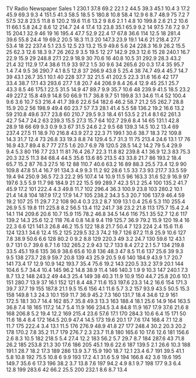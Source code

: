 
TV	Radio	Newspaper	Sales
	1	230.1	37.8	69.2	22.1
	2	44.5	39.3	45.1	10.4
	3	17.2	45.9	69.3	9.3
	4	151.5	41.3	58.5	18.5
	5	180.8	10.8	58.4	12.9
	6	8.7	48.9	75	7.2
	7	57.5	32.8	23.5	11.8
	8	120.2	19.6	11.6	13.2
	9	8.6	2.1	1	4.8
	10	199.8	2.6	21.2	10.6
	11	66.1	5.8	24.2	8.6
	12	214.7	24	4	17.4
	13	23.8	35.1	65.9	9.2
	14	97.5	7.6	7.2	9.7
	15	204.1	32.9	46	19
	16	195.4	47.7	52.9	22.4
	17	67.8	36.6	114	12.5
	18	281.4	39.6	55.8	24.4
	19	69.2	20.5	18.3	11.3
	20	147.3	23.9	19.1	14.6
	21	218.4	27.7	53.4	18
	22	237.4	5.1	23.5	12.5
	23	13.2	15.9	49.6	5.6
	24	228.3	16.9	26.2	15.5
	25	62.3	12.6	18.3	9.7
	26	262.9	3.5	19.5	12
	27	142.9	29.3	12.6	15
	28	240.1	16.7	22.9	15.9
	29	248.8	27.1	22.9	18.9
	30	70.6	16	40.8	10.5
	31	292.9	28.3	43.2	21.4
	32	112.9	17.4	38.6	11.9
	33	97.2	1.5	30	9.6
	34	265.6	20	0.3	17.4
	35	95.7	1.4	7.4	9.5
	36	290.7	4.1	8.5	12.8
	37	266.9	43.8	5	25.4
	38	74.7	49.4	45.7	14.7
	39	43.1	26.7	35.1	10.1
	40	228	37.7	32	21.5
	41	202.5	22.3	31.6	16.6
	42	177	33.4	38.7	17.1
	43	293.6	27.7	1.8	20.7
	44	206.9	8.4	26.4	12.9
	45	25.1	25.7	43.3	8.5
	46	175.1	22.5	31.5	14.9
	47	89.7	9.9	35.7	10.6
	48	239.9	41.5	18.5	23.2
	49	227.2	15.8	49.9	14.8
	50	66.9	11.7	36.8	9.7
	51	199.8	3.1	34.6	11.4
	52	100.4	9.6	3.6	10.7
	53	216.4	41.7	39.6	22.6
	54	182.6	46.2	58.7	21.2
	55	262.7	28.8	15.9	20.2
	56	198.9	49.4	60	23.7
	57	7.3	28.1	41.4	5.5
	58	136.2	19.2	16.6	13.2
	59	210.8	49.6	37.7	23.8
	60	210.7	29.5	9.3	18.4
	61	53.5	2	21.4	8.1
	62	261.3	42.7	54.7	24.2
	63	239.3	15.5	27.3	15.7
	64	102.7	29.6	8.4	14
	65	131.1	42.8	28.9	18
	66	69	9.3	0.9	9.3
	67	31.5	24.6	2.2	9.5
	68	139.3	14.5	10.2	13.4
	69	237.4	27.5	11	18.9
	70	216.8	43.9	27.2	22.3
	71	199.1	30.6	38.7	18.3
	72	109.8	14.3	31.7	12.4
	73	26.8	33	19.3	8.8
	74	129.4	5.7	31.3	11
	75	213.4	24.6	13.1	17
	76	16.9	43.7	89.4	8.7
	77	27.5	1.6	20.7	6.9
	78	120.5	28.5	14.2	14.2
	79	5.4	29.9	9.4	5.3
	80	116	7.7	23.1	11
	81	76.4	26.7	22.3	11.8
	82	239.8	4.1	36.9	12.3
	83	75.3	20.3	32.5	11.3
	84	68.4	44.5	35.6	13.6
	85	213.5	43	33.8	21.7
	86	193.2	18.4	65.7	15.2
	87	76.3	27.5	16	12
	88	110.7	40.6	63.2	16
	89	88.3	25.5	73.4	12.9
	90	109.8	47.8	51.4	16.7
	91	134.3	4.9	9.3	11.2
	92	28.6	1.5	33	7.3
	93	217.7	33.5	59	19.4
	94	250.9	36.5	72.3	22.2
	95	107.4	14	10.9	11.5
	96	163.3	31.6	52.9	16.9
	97	197.6	3.5	5.9	11.7
	98	184.9	21	22	15.5
	99	289.7	42.3	51.2	25.4
	100	135.2	41.7	45.9	17.2
	101	222.4	4.3	49.8	11.7
	102	296.4	36.3	100.9	23.8
	103	280.2	10.1	21.4	14.8
	104	187.9	17.2	17.9	14.7
	105	238.2	34.3	5.3	20.7
	106	137.9	46.4	59	19.2
	107	25	11	29.7	7.2
	108	90.4	0.3	23.2	8.7
	109	13.1	0.4	25.6	5.3
	110	255.4	26.9	5.5	19.8
	111	225.8	8.2	56.5	13.4
	112	241.7	38	23.2	21.8
	113	175.7	15.4	2.4	14.1
	114	209.6	20.6	10.7	15.9
	115	78.2	46.8	34.5	14.6
	116	75.1	35	52.7	12.6
	117	139.2	14.3	25.6	12.2
	118	76.4	0.8	14.8	9.4
	119	125.7	36.9	79.2	15.9
	120	19.4	16	22.3	6.6
	121	141.3	26.8	46.2	15.5
	122	18.8	21.7	50.4	7
	123	224	2.4	15.6	11.6
	124	123.1	34.6	12.4	15.2
	125	229.5	32.3	74.2	19.7
	126	87.2	11.8	25.9	10.6
	127	7.8	38.9	50.6	6.6
	128	80.2	0	9.2	8.8
	129	220.3	49	3.2	24.7
	130	59.6	12	43.1	9.7
	131	0.7	39.6	8.7	1.6
	132	265.2	2.9	43	12.7
	133	8.4	27.2	2.1	5.7
	134	219.8	33.5	45.1	19.6
	135	36.9	38.6	65.6	10.8
	136	48.3	47	8.5	11.6
	137	25.6	39	9.3	9.5
	138	273.7	28.9	59.7	20.8
	139	43	25.9	20.5	9.6
	140	184.9	43.9	1.7	20.7
	141	73.4	17	12.9	10.9
	142	193.7	35.4	75.6	19.2
	143	220.5	33.2	37.9	20.1
	144	104.6	5.7	34.4	10.4
	145	96.2	14.8	38.9	11.4
	146	140.3	1.9	9	10.3
	147	240.1	7.3	8.7	13.2
	148	243.2	49	44.3	25.4
	149	38	40.3	11.9	10.9
	150	44.7	25.8	20.6	10.1
	151	280.7	13.9	37	16.1
	152	121	8.4	48.7	11.6
	153	197.6	23.3	14.2	16.6
	154	171.3	39.7	37.7	19
	155	187.8	21.1	9.5	15.6
	156	4.1	11.6	5.7	3.2
	157	93.9	43.5	50.5	15.3
	158	149.8	1.3	24.3	10.1
	159	11.7	36.9	45.2	7.3
	160	131.7	18.4	34.6	12.9
	161	172.5	18.1	30.7	14.4
	162	85.7	35.8	49.3	13.3
	163	188.4	18.1	25.6	14.9
	164	163.5	36.8	7.4	18
	165	117.2	14.7	5.4	11.9
	166	234.5	3.4	84.8	11.9
	167	17.9	37.6	21.6	8
	168	206.8	5.2	19.4	12.2
	169	215.4	23.6	57.6	17.1
	170	284.3	10.6	6.4	15
	171	50	11.6	18.4	8.4
	172	164.5	20.9	47.4	14.5
	173	19.6	20.1	17	7.6
	174	168.4	7.1	12.8	11.7
	175	222.4	3.4	13.1	11.5
	176	276.9	48.9	41.8	27
	177	248.4	30.2	20.3	20.2
	178	170.2	7.8	35.2	11.7
	179	276.7	2.3	23.7	11.8
	180	165.6	10	17.6	12.6
	181	156.6	2.6	8.3	10.5
	182	218.5	5.4	27.4	12.2
	183	56.2	5.7	29.7	8.7
	184	287.6	43	71.8	26.2
	185	253.8	21.3	30	17.6
	186	205	45.1	19.6	22.6
	187	139.5	2.1	26.6	10.3
	188	191.1	28.7	18.2	17.3
	189	286	13.9	3.7	15.9
	190	18.7	12.1	23.4	6.7
	191	39.5	41.1	5.8	10.8
	192	75.5	10.8	6	9.9
	193	17.2	4.1	31.6	5.9
	194	166.8	42	3.6	19.6
	195	149.7	35.6	6	17.3
	196	38.2	3.7	13.8	7.6
	197	94.2	4.9	8.1	9.7
	198	177	9.3	6.4	12.8
	199	283.6	42	66.2	25.5
	200	232.1	8.6	8.7	13.4


